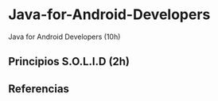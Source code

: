 # Java-for-Android-Developers
Java for Android Developers (10h)
 
## Principios S.O.L.I.D (2h)

## Referencias 
